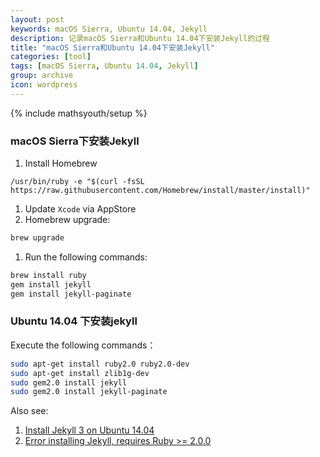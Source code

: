 ```yaml
---
layout: post
keywords: macOS Sierra, Ubuntu 14.04, Jekyll
description: 记录macOS Sierra和Ubuntu 14.04下安装Jekyll的过程
title: "macOS Sierra和Ubuntu 14.04下安装Jekyll"
categories: [tool]
tags: [macOS Sierra, Ubuntu 14.04, Jekyll]
group: archive
icon: wordpress
---
```

{% include mathsyouth/setup %}


### macOS Sierra下安装Jekyll

1. Install Homebrew
```
/usr/bin/ruby -e "$(curl -fsSL https://raw.githubusercontent.com/Homebrew/install/master/install)"
```
1. Update `Xcode` via AppStore
1. Homebrew upgrade:
```bash
brew upgrade
```
1. Run the following commands:
```bash
brew install ruby
gem install jekyll
gem install jekyll-paginate
```

### Ubuntu 14.04 下安装jekyll

Execute the following commands：

```bash
sudo apt-get install ruby2.0 ruby2.0-dev
sudo apt-get install zlib1g-dev
sudo gem2.0 install jekyll
sudo gem2.0 install jekyll-paginate
```

Also see:

1. [Install Jekyll 3 on Ubuntu 14.04](http://www.antoniocoratelli.eu/articles/2016-08/install-jekyll-3-on-ubuntu-14-04/)
1. [Error installing Jekyll, requires Ruby >= 2.0.0](http://stackoverflow.com/questions/33503796/error-installing-jekyll-requires-ruby-2-0-0/41093376#41093376)
